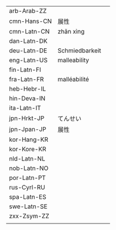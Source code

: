 | | | |
|-|-|-|
| arb-Arab-ZZ |  |  |
| cmn-Hans-CN | 展性 |  |
| cmn-Latn-CN | zhǎn xìng |  |
| dan-Latn-DK |  |  |
| deu-Latn-DE | Schmiedbarkeit |  |
| eng-Latn-US | malleability |  |
| fin-Latn-FI |  |  |
| fra-Latn-FR | malléabilité |  |
| heb-Hebr-IL |  |  |
| hin-Deva-IN |  |  |
| ita-Latn-IT |  |  |
| jpn-Hrkt-JP | てんせい |  |
| jpn-Jpan-JP | 展性 |  |
| kor-Hang-KR |  |  |
| kor-Kore-KR |  |  |
| nld-Latn-NL |  |  |
| nob-Latn-NO |  |  |
| por-Latn-PT |  |  |
| rus-Cyrl-RU |  |  |
| spa-Latn-ES |  |  |
| swe-Latn-SE |  |  |
| zxx-Zsym-ZZ |  |  |
|  |  |  |